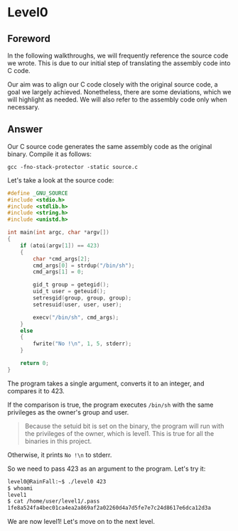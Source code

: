 # Level0

## Foreword
In the following walkthroughs, we will frequently reference the source code we wrote. This is due to our initial step of translating the assembly code into C code.

Our aim was to align our C code closely with the original source code, a goal we largely achieved. Nonetheless, there are some deviations, which we will highlight as needed. We will also refer to the assembly code only when necessary.

## Answer
Our C source code generates the same assembly code as the original binary. Compile it as follows:
```
gcc -fno-stack-protector -static source.c
```

Let's take a look at the source code:
```c
#define _GNU_SOURCE
#include <stdio.h>
#include <stdlib.h>
#include <string.h>
#include <unistd.h>

int main(int argc, char *argv[])
{
	if (atoi(argv[1]) == 423)
	{
		char *cmd_args[2];
		cmd_args[0] = strdup("/bin/sh");
		cmd_args[1] = 0;

		gid_t group = getegid();
		uid_t user = geteuid();
		setresgid(group, group, group);
		setresuid(user, user, user);

		execv("/bin/sh", cmd_args);
	}
	else
	{
		fwrite("No !\n", 1, 5, stderr);
	}

	return 0;
}
```

The program takes a single argument, converts it to an integer, and compares it to 423.

If the comparison is true, the program executes `/bin/sh` with the same privileges as the owner's group and user.
> Because the setuid bit is set on the binary, the program will run with the privileges of the owner, which is level1. This is true for all the binaries in this project.

Otherwise, it prints `No !\n` to stderr.

So we need to pass 423 as an argument to the program. Let's try it:
```bash
level0@RainFall:~$ ./level0 423
$ whoami
level1
$ cat /home/user/level1/.pass
1fe8a524fa4bec01ca4ea2a869af2a02260d4a7d5fe7e7c24d8617e6dca12d3a
```

We are now level1! Let's move on to the next level.
